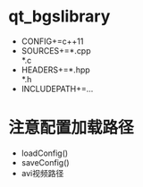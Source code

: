 # qt_bgslibrary
- CONFIG+=c++11
- SOURCES+=*.cpp\
    *.c
- HEADERS+=*.hpp\
    *.h
- INCLUDEPATH+=...

# 注意配置加载路径
- loadConfig()
- saveConfig()
- avi视频路径
